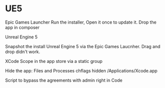 # UE5
Epic Games Launcher
Run the installer, Open it once to update it. 
Drop the app in composer

Unreal Engine 5

Snapshot the install Unreal Engine 5 via the Epic Games Laucnher.
Drag and drop didn't work.

XCode
Scope in the app store via a static group

Hide the app:
Files and Processes
chflags hidden /Applications/Xcode.app

Script to bypass the agreements with admin right in Code
